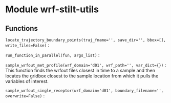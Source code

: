 Module wrf-stilt-utils
======================

Functions
---------

`locate_trajectory_boundary_points(traj_fname='', save_dir='', bbox=[], write_files=False)`
:   

`run_function_in_parallel(fun, args_list)`
:   

`sample_wrfout_met_profile(wrf_domain='d01', wrf_path='', var_dict={})`
:   This function finds the wrfout files closest in time to a sample and
    then locates the gridbox closest to the sample location from which it 
    pulls the variables of interest.

`sample_wrfout_single_receptor(wrf_domain='d01', boundary_filename='', overwrite=False)`
:
